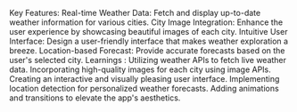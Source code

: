 Key Features: Real-time Weather Data: Fetch and display up-to-date weather information for various cities. City Image Integration: Enhance the user experience by showcasing beautiful images of each city. Intuitive User Interface: Design a user-friendly interface that makes weather exploration a breeze. Location-based Forecast: Provide accurate forecasts based on the user's selected city. Learnings : Utilizing weather APIs to fetch live weather data. Incorporating high-quality images for each city using image APIs. Creating an interactive and visually pleasing user interface. Implementing location detection for personalized weather forecasts. Adding animations and transitions to elevate the app's aesthetics.
